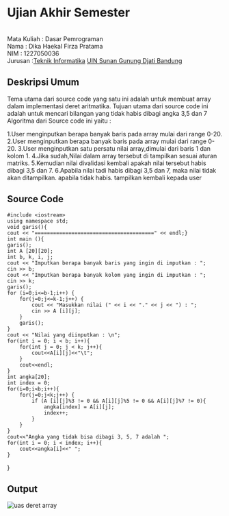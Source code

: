 # Ujian Akhir Semester 
<br>Mata Kuliah 	: Dasar Pemrograman
<br> Nama		      : Dika Haekal Firza Pratama
<br>NIM		        :	1227050036
<br>Jurusan		    :[Teknik Informatika](http://if.uinsgd.ac.id/) [UIN Sunan Gunung Djati Bandung](https://uinsgd.ac.id/) 

## Deskripsi Umum
Tema utama dari source code yang satu ini adalah untuk membuat array dalam implementasi deret aritmatika.
Tujuan utama dari source code ini adalah untuk mencari bilangan yang tidak habis dibagi angka 3,5 dan 7
Algoritma dari Source code ini yaitu :

1.User menginputkan berapa banyak baris pada array mulai dari range 0-20.
2.User menginputkan berapa banyak baris pada array mulai dari range 0-20.
3.User menginputkan satu persatu nilai array,dimulai dari baris 1 dan kolom 1.
4.Jika sudah,Nilai dalam array tersebut di tampilkan sesuai aturan matriks.
5.Kemudian nilai divalidasi kembali apakah nilai tersebut habis dibagi 3,5 dan 7.
6.Apabila nilai tadi habis dibagi 3,5 dan 7, maka nilai tidak akan ditampilkan. apabila tidak habis. tampilkan kembali kepada user

## Source Code

	#include <iostream>
	using namespace std;
	void garis(){
	cout << "=======================================" << endl;}
	int main (){
	garis();
	int A [20][20];
	int b, k, i, j;
	cout << "Imputkan berapa banyak baris yang ingin di imputkan : ";
	cin >> b;
	cout << "Imputkan berapa banyak kolom yang ingin di imputkan : ";
	cin >> k;
	garis();
	for (i=0;i<=b-1;i++) {
		for(j=0;j<=k-1;j++) {
			cout << "Masukkan nilai (" << i << "." << j << ") : ";
			cin >> A [i][j];
		}
		garis();
	}
	cout << "Nilai yang diinputkan : \n";
	for(int i = 0; i < b; i++){
		for(int j = 0; j < k; j++){
			cout<<A[i][j]<<"\t";
		}
		cout<<endl;
	}
	int angka[20];
	int index = 0;
	for(i=0;i<b;i++){
		for(j=0;j<k;j++) {
			if (A [i][j]%3 != 0 && A[i][j]%5 != 0 && A[i][j]%7 != 0){
				angka[index] = A[i][j];
				index++;
			}
		}
	}
	cout<<"Angka yang tidak bisa dibagi 3, 5, 7 adalah ";
	for(int i = 0; i < index; i++){
		cout<<angka[i]<<" ";
	}
}

## Output
![uas deret array](https://user-images.githubusercontent.com/121142632/209270125-8745f550-7def-43ac-92ce-5faf0d8f80f0.png)
